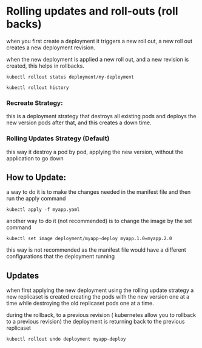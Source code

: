 # Rolling updates and roll-outs (roll backs)

when you first create a deployment it triggers a new roll out, a new roll out creates a new deployment revision.

when the new deployment is applied a new roll out, and a new revision is created, this helps in rollbacks.

`kubectl rollout status deployment/my-deployment`

`kubectl rollout history`

### Recreate Strategy:

this is a deployment strategy that destroys all existing pods and deploys the new version pods after that, and this creates a down time.

### Rolling Updates Strategy (Default)

this way it destroy a pod by pod, applying the new version, without the application to go down

## How to Update:

a way to do it is to make the changes needed in the manifest file and then run the apply command

`kubectl apply -f myapp.yaml`

another way to do it (not recommended) is to change the image by the set command

`kubectl set image deployment/myapp-deploy myapp.1.0=myapp.2.0`

this way is not recommended as the manifest file would have a different configurations that the deployment running

## Updates

when first applying the new deployment using the rolling update strategy a new replicaset is created creating the pods with the new version one at a time while destroying the old replicaset pods one at a time.

during the rollback, to a previous revision ( kubernetes allow you to rollback to a previous revision) the deployment is returning back to the previous replicaset

`kubectl rollout undo deployment myapp-deploy`

